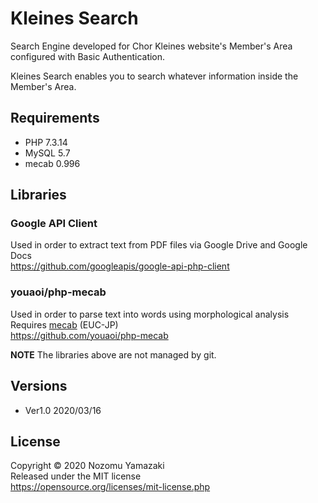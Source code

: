 # Kleines Search

Search Engine developed for Chor Kleines website's Member's Area configured with Basic Authentication.

Kleines Search enables you to search whatever information inside the Member's Area.

<!-- **NOTE** This software is now under development and not yet deployed for practical use. -->

## Requirements

- PHP 7.3.14
- MySQL 5.7
- mecab 0.996

## Libraries

### Google API Client

Used in order to extract text from PDF files via Google Drive and Google Docs  
https://github.com/googleapis/google-api-php-client

### youaoi/php-mecab

Used in order to parse text into words using morphological analysis  
Requires [mecab](https://taku910.github.io/mecab/) (EUC-JP)  
https://github.com/youaoi/php-mecab

**NOTE** The libraries above are not managed by git.

## Versions

- Ver1.0 2020/03/16

## License

Copyright &copy; 2020 Nozomu Yamazaki  
Released under the MIT license  
https://opensource.org/licenses/mit-license.php
